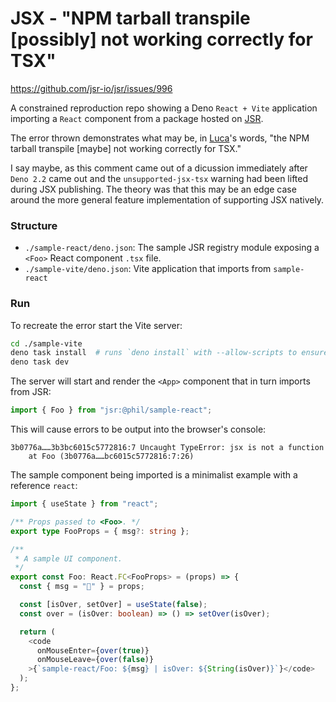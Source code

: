 # JSX - "NPM tarball transpile [possibly] not working correctly for TSX"

https://github.com/jsr-io/jsr/issues/996

A constrained reproduction repo showing a Deno `React + Vite` application importing a `React`
component from a package hosted on [JSR](https://jsr.io/@phil/sample-react/0.0.4/src/Foo.tsx).

The error thrown demonstrates what may be, in [Luca](https://github.com/lucacasonato)'s words,
"the NPM tarball transpile [maybe] not working correctly for TSX."

I say maybe, as this comment came out of a dicussion immediately after `Deno 2.2` came out and the
`unsupported-jsx-tsx` warning had been lifted during JSX publishing. The theory was that this
may be an edge case around the more general feature implementation of supporting JSX natively.

### Structure

- `./sample-react/deno.json`: The sample JSR registry module exposing a `<Foo>` React component `.tsx` file.
- `./sample-vite/deno.json`: Vite application that imports from `sample-react`

### Run

To recreate the error start the Vite server:

```bash
cd ./sample-vite
deno task install  # runs `deno install` with --allow-scripts to ensure the Vite plugins fully install.
deno task dev
```

The server will start and render the `<App>` component that in turn imports from JSR:

```ts
import { Foo } from "jsr:@phil/sample-react";
```

This will cause errors to be output into the browser's console:

```
3b0776a……3b3bc6015c5772816:7 Uncaught TypeError: jsx is not a function
    at Foo (3b0776a……bc6015c5772816:7:26)
```

The sample component being imported is a minimalist example with a reference `react`:

```ts
import { useState } from "react";

/** Props passed to <Foo>. */
export type FooProps = { msg?: string };

/**
 * A sample UI component.
 */
export const Foo: React.FC<FooProps> = (props) => {
  const { msg = "🐷" } = props;

  const [isOver, setOver] = useState(false);
  const over = (isOver: boolean) => () => setOver(isOver);

  return (
    <code
      onMouseEnter={over(true)}
      onMouseLeave={over(false)}
    >{`sample-react/Foo: ${msg} | isOver: ${String(isOver)}`}</code>
  );
};
```
